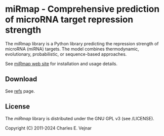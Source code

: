 # miRmap - Comprehensive prediction of microRNA target repression strength

The miRmap library is a Python library predicting the repression strength of microRNA (miRNA) targets. The model combines thermodynamic, evolutionary, probabilistic, or sequence-based approaches.

See [miRmap web site](https://mirmap.ezlab.org) for installation and usage details.

## Download

See [refs](https://git.sr.ht/~vejnar/miRmap/refs) page.

## License

The *miRmap* library is distributed under the GNU GPL v3 (see /LICENSE).

Copyright (C) 2011-2024 Charles E. Vejnar
